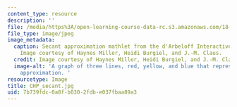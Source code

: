 ```yaml
---
content_type: resource
description: ''
file: /media/https%3A/open-learning-course-data-rc.s3.amazonaws.com/18-01sc-single-variable-calculus-fall-2010/7b739fdc0a8fb0302fdbe037fbaa89a3_CHP_secant.jpg
file_type: image/jpeg
image_metadata:
  caption: Secant approximation mathlet from the d'Arbeloff Interactive Math Project.
    Image courtesy of Haynes Miller, Heidi Burgiel, and J.-M. Claus.
  credit: Image courtesy of Haynes Miller, Heidi Burgiel, and J.-M. Claus.
  image-alt: 'A graph of three lines, red, yellow, and blue that represent secant
    approximation. '
resourcetype: Image
title: CHP_secant.jpg
uid: 7b739fdc-0a8f-b030-2fdb-e037fbaa89a3
---
```

